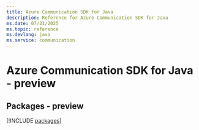 ```yaml
---
title: Azure Communication SDK for Java
description: Reference for Azure Communication SDK for Java
ms.date: 07/21/2025
ms.topic: reference
ms.devlang: java
ms.service: communication
---
```

# Azure Communication SDK for Java - preview
## Packages - preview
[!INCLUDE [packages](communication-index.md)]